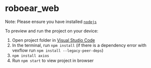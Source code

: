 
  # roboear_web

  Note: Please ensure you have installed <code><a href="https://nodejs.org/en/download/">nodejs</a></code>

  To preview and run the project on your device:
  1) Open project folder in <a href="https://code.visualstudio.com/download">Visual Studio Code</a>
  2) In the terminal, run `npm install` (if there is a dependency error with vexflow run `npm install --legacy-peer-deps`)
  3) `npm install axios`
  4) Run `npm start` to view project in browser 

  